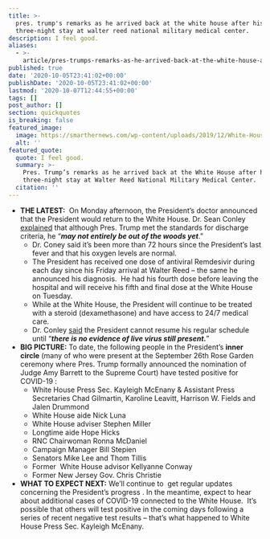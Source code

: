 ```yaml
---
title: >-
  pres. trump's remarks as he arrived back at the white house after his
  three-night stay at walter reed national military medical center.
description: I feel good.
aliases:
  - >-
    article/pres-trumps-remarks-as-he-arrived-back-at-the-white-house-after-his-three-night-stay-at-walter-reed-national-military-medical-center/
published: true
date: '2020-10-05T23:41:02+00:00'
publishDate: '2020-10-05T23:41:02+00:00'
lastmod: '2020-10-07T12:44:55+00:00'
tags: []
post_author: []
section: quickquotes
is_breaking: false
featured_image:
  image: https://smarthernews.com/wp-content/uploads/2019/12/White-House-2.jpg
  alt: ''
featured_quote:
  quote: I feel good.
  summary: >-
    Pres. Trump’s remarks as he arrived back at the White House after his
    three-night stay at Walter Reed National Military Medical Center.
  citation: ''
---
```

*   **THE LATEST:**  On Monday afternoon, the President’s doctor announced that the President would return to the White House. Dr. Sean Conley [explained](\"https://www.c-span.org/video/?476637-1/dr-sean-conley-confirms-president-trump-return-white-house\") that although Pres. Trump met the standards for discharge criteria, he “_**may not entirely be out of the woods yet**_.”
    *   Dr. Coney said it’s been more than 72 hours since the President’s last fever and that his oxygen levels are normal.
    *   The President has received one dose of antiviral Remdesivir during each day since his Friday arrival at Walter Reed – the same he announced his diagnosis.  He had his fourth dose before leaving the hospital and will receive his fifth and final dose at the White House on Tuesday.
    *   While at the White House, the President will continue to be treated with a steroid (dexamethasone) and have access to 24/7 medical care.
    *   Dr. Conley [said](\"https://www.c-span.org/video/?476637-1/dr-sean-conley-confirms-president-trump-return-white-house\") the President cannot resume his regular schedule until “**_there is no evidence of live virus still present._**”
*   **BIG PICTURE:** To date, the following people in the President’s **inner circle** (many of who were present at the September 26th Rose Garden ceremony where Pres. Trump formally announced the nomination of Judge Amy Barrett to the Supreme Court) have tested positive for COVID-19 :
    *   White House Press Sec. Kayleigh McEnany & Assistant Press Secretaries Chad Gilmartin, Karoline Leavitt, Harrison W. Fields and Jalen Drummond
    *   White House aide Nick Luna
    *   White House adviser Stephen Miller
    *   Longtime aide Hope Hicks
    *   RNC Chairwoman Ronna McDaniel
    *   Campaign Manager Bill Stepien
    *   Senators Mike Lee and Thom Tillis
    *   Former  White House advisor Kellyanne Conway
    *   Former New Jersey Gov. Chris Christie
*   **WHAT TO EXPECT NEXT:** We’ll continue to  get regular updates concerning the President’s progress . In the meantime, expect to hear about additional cases of COVID-19 connected to the White House.  It’s possible that others will test positive in the coming days following a series of recent negative test results – that’s what happened to White House Press Sec. Kayleigh McEnany.